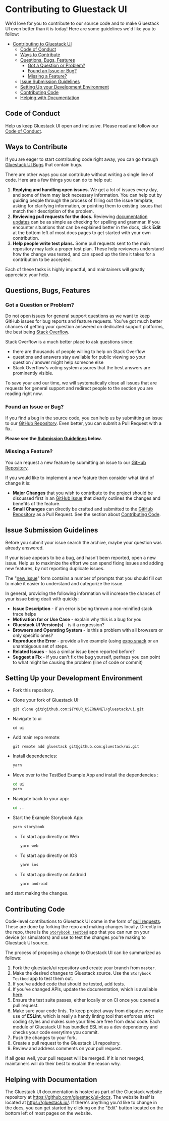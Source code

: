 # Contributing to Gluestack UI

We'd love for you to contribute to our source code and to make Gluestack UI even better than it is
today! Here are some guidelines we'd like you to follow:

- [Contributing to Gluestack UI](#contributing-to-gluestack-ui)
  - [ Code of Conduct](#-code-of-conduct)
  - [ Ways to Contribute](#-ways-to-contribute)
  - [ Questions, Bugs, Features](#-questions-bugs-features)
    - [ Got a Question or Problem?](#-got-a-question-or-problem)
    - [ Found an Issue or Bug?](#-found-an-issue-or-bug)
    - [ Missing a Feature?](#-missing-a-feature)
  - [ Issue Submission Guidelines](#-issue-submission-guidelines)
  - [ Setting Up your Development Environment](#-setting-up-your-development-environment)
  - [ Contributing Code](#-contributing-code)
  - [ Helping with Documentation](#-helping-with-documentation)

## <a name="coc"></a> Code of Conduct

Help us keep Gluestack UI open and inclusive. Please read and follow our [Code of Conduct](CODE_OF_CONDUCT.md).

## <a name="wtc"></a> Ways to Contribute

If you are eager to start contributing code right away, you can go through [Gluestack UI Bugs](https://github.com/gluestack/ui/issues?q=is%3Aopen+is%3Aissue+label%3Abug) that contain bugs.

There are other ways you can contribute without writing a single line of code. Here are a few things you can do to help out:

1. **Replying and handling open issues.** We get a lot of issues every day, and some of them may lack necessary information. You can help out by guiding people through the process of filling out the issue template, asking for clarifying information, or pointing them to existing issues that match their description of the problem.
2. **Reviewing pull requests for the docs.** Reviewing [documentation updates](https://github.com/gluestack/ui-docs/pulls) can be as simple as checking for spelling and grammar. If you encounter situations that can be explained better in the docs, click **Edit** at the bottom left of most docs pages to get started with your own contribution.
3. **Help people write test plans.** Some pull requests sent to the main repository may lack a proper test plan. These help reviewers understand how the change was tested, and can speed up the time it takes for a contribution to be accepted.

Each of these tasks is highly impactful, and maintainers will greatly appreciate your help.

## <a name="requests"></a> Questions, Bugs, Features

### <a name="question"></a> Got a Question or Problem?

Do not open issues for general support questions as we want to keep GitHub issues for bug reports
and feature requests. You've got much better chances of getting your question answered on dedicated
support platforms, the best being [Stack Overflow](http://stackoverflow.com/questions/tagged/gluestack).

Stack Overflow is a much better place to ask questions since:

- there are thousands of people willing to help on Stack Overflow
- questions and answers stay available for public viewing so your question / answer might help
  someone else
- Stack Overflow's voting system assures that the best answers are prominently visible.

To save your and our time, we will systematically close all issues that are requests for general
support and redirect people to the section you are reading right now.

### <a name="issue"></a> Found an Issue or Bug?

If you find a bug in the source code, you can help us by submitting an issue to our
[GitHub Repository](https://github.com/gluestack/ui/issues). Even better, you can submit a Pull Request with a fix.

**Please see the [Submission Guidelines](#submit) below.**

### <a name="feature"></a> Missing a Feature?

You can request a new feature by submitting an issue to our [GitHub Repository](https://github.com/gluestack/ui/issues).

If you would like to implement a new feature then consider what kind of change it is:

- **Major Changes** that you wish to contribute to the project should be discussed first in an
  [GitHub issue](https://github.com/gluestack/ui/issues) that clearly outlines the changes and benefits of the feature.
- **Small Changes** can directly be crafted and submitted to the [GitHub Repository](https://github.com/gluestack/ui)
  as a Pull Request. See the section about [Contributing Code](#submit-pr).

## <a name="submit"></a> Issue Submission Guidelines

Before you submit your issue search the archive, maybe your question was already answered.

If your issue appears to be a bug, and hasn't been reported, open a new issue. Help us to maximize
the effort we can spend fixing issues and adding new features, by not reporting duplicate issues.

The "[new issue](https://github.com/gluestack/ui/issues/new)" form contains a number of prompts that you should fill out to
make it easier to understand and categorize the issue.

In general, providing the following information will increase the chances of your issue being dealt
with quickly:

- **Issue Description** - if an error is being thrown a non-minified stack trace helps
- **Motivation for or Use Case** - explain why this is a bug for you
- **Gluestack UI Version(s)** - is it a regression?
- **Browsers and Operating System** - is this a problem with all browsers or only specific ones?
- **Reproduce the Error** - provide a live example (using [expo snack](https://snack.expo.io/) or an unambiguous set of steps.
- **Related Issues** - has a similar issue been reported before?
- **Suggest a Fix** - if you can't fix the bug yourself, perhaps you can point to what might be
  causing the problem (line of code or commit)

## <a name="dev-env"></a> Setting Up your Development Environment

- Fork this repository.

- Clone your fork of Gluestack UI:

  ```git
  git clone git@github.com:${YOUR_USERNAME}/gluestack/ui.git
  ```

- Navigate to ui

  ```
  cd ui
  ```

- Add main repo remote:

  ```git
  git remote add gluestack git@github.com:gluestack/ui.git
  ```

- Install dependencies:

  ```bash
  yarn
  ```

- Move over to the TestBed Example App and install the dependencies :

  ```bash
  cd ui
  yarn
  ```

- Navigate back to your app:

  ```bash
  cd ..
  ```

- Start the Example Storybook App:

  ```bash
  yarn storybook
  ```

  - To start app directly on Web
    ```bash
    yarn web
    ```
  - To start app directly on IOS
    ```bash
    yarn ios
    ```
  - To start app directly on Android
    ```bash
    yarn android
    ```

and start making the changes.

## <a name="submit-pr"></a> Contributing Code

Code-level contributions to Gluestack UI come in the form of [pull requests](https://help.github.com/en/articles/about-pull-requests). These are done by forking the repo and making changes locally. Directly in the repo, there is the [`Storybook Testbed`](/packages/ui) app that you can run on your device (or simulators) and use to test the changes you're making to Gluestack UI source.

The process of proposing a change to Gluestack UI can be summarized as follows:

1. Fork the gluestack/ui repository and create your branch from `master`.
2. Make the desired changes to Gluestack source. Use the `Storybook Testbed` app to test them out.
3. If you've added code that should be tested, add tests.
4. If you've changed APIs, update the documentation, which is available [here](https://github.com/gluestack/ui-docs).
5. Ensure the test suite passes, either locally or on CI once you opened a pull request.
6. Make sure your code lints. To keep project away from disputes we make use of **ESLint**, which is really a handy linting tool that enforces strict coding styles and makes sure your files are free from dead code. Each module of Gluestack UI has bundled ESLint as a dev dependency and checks your code everytime you commit.
7. Push the changes to your fork.
8. Create a pull request to the Gluestack UI repository.
9. Review and address comments on your pull request.

If all goes well, your pull request will be merged. If it is not merged, maintainers will do their best to explain the reason why.

## <a name="docs"></a> Helping with Documentation

The Gluestack UI documentation is hosted as part of the Gluestack website repository at https://github.com/gluestack/ui-docs. The website itself is located at <https://gluestack.io/>. If there's anything you'd like to change in the docs, you can get started by clicking on the "Edit" button located on the bottom left of most pages on the website.
